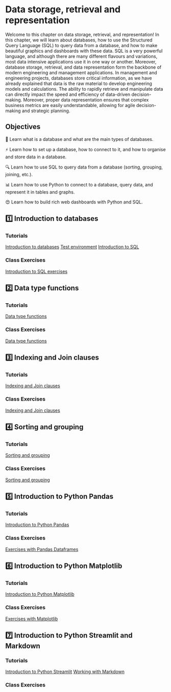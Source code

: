# Data storage, retrieval and representation

Welcome to this chapter on data storage, retrieval, and representation! In this chapter, we will learn about databases, how to use the Structured Query Language (SQL) to query data from a database, and how to make beautiful graphics and dashboards with these data. 
SQL  is a very powerful language, and although there are many different flavours and variations, most data intensive applications use it in one way or another.
Moreover, database storage, retrieval, and data representation form the backbone of modern engineering and management applications. 
In management and engineering projects, databases store critical information, as we have already explained that data is the raw material to develop engineering models and calculations. 
The ability to rapidly retrieve and manipulate data can directly impact the speed and efficiency of data-driven decision-making. 
Moreover, proper data representation ensures that complex business metrics are easily understandable, allowing for agile decision-making and strategic planning. 

## Objectives

🚀 Learn what is a database and what are the main types of databases.

⚡ Learn how to set up a database, how to connect to it, and how to organise and store data in a database.

🔍 Learn how to use SQL to query data from a database (sorting, grouping, joining, etc.).

📊 Learn how to use Python to connect to a database, query data, and represent it in tables and graphs.

😍 Learn how to build rich web dashboards with Python and SQL.


## 1️⃣ Introduction to databases
### Tutorials
[Introduction to databases](tutorials/Introduction%20to%20Databases.ipynb)
[Test environment](tutorials/0.%20Practice%20environment.ipynb)
[Introduction to SQL](tutorials/1.%20Introduction%20to%20SQL.ipynb)

### Class Exercises
[Introduction to SQL exercises](class%20exercises/1.%20Introduction%20to%20SQL.ipynb)

## 2️⃣ Data type functions
### Tutorials
[Data type functions](tutorials/3.%20Data%20Type%20Functions.ipynb)

### Class Exercises
[Data type functions](class%20exercises/3.%20Functions.ipynb)

## 3️⃣ Indexing and Join clauses
### Tutorials
[Indexing and Join clauses](tutorials/2.%20Indexing%20and%20Join%20clauses.ipynb)

### Class Exercises
[Indexing and Join clauses](class%20exercises/2.%20Indexing%20and%20Join%20clauses.ipynb)

## 4️⃣ Sorting and grouping
### Tutorials
[Sorting and grouping](tutorials/4.%20Sorting%20and%20grouping.ipynb)

### Class Exercises
[Sorting and grouping](class%20exercises/4.%20Sorting%20and%20grouping.ipynb)

## 5️⃣ Introduction to Python Pandas
### Tutorials
[Introduction to Python Pandas](../Data%20Manipulation/tutorials/Pandas%20tutorial.ipynb)

### Class Exercises
[Exercises with Pandas Dataframes](../Data%20Manipulation/exercises/Pandas%20Dataframes.ipynb)

## 6️⃣ Introduction to Python Matplotlib
### Tutorials
[Introduction to Python Matplotlib](../Data%20Manipulation/tutorials/Matplotlib%20tutorial.ipynb)

### Class Exercises
[Exercises with Matplotlib](../Data%20Manipulation/exercises/Matplotlib.ipynb)

## 7️⃣ Introduction to Python Streamlit and Markdown
### Tutorials
[Introduction to Python Streamlit](../Data%20Manipulation/tutorials/Streamlit%20tutorial.ipynb)
[Working with Markdown](../Introduction/tutorials/Working%20with%20Markdown%20cells.ipynb)

### Class Exercises
